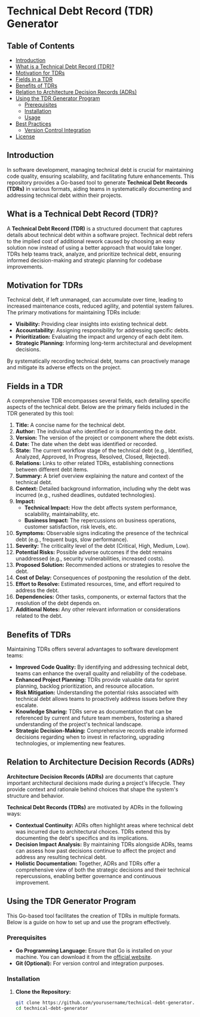 # Technical Debt Record (TDR) Generator

## Table of Contents
- [Introduction](#introduction)
- [What is a Technical Debt Record (TDR)?](#what-is-a-technical-debt-record-tdr)
- [Motivation for TDRs](#motivation-for-tdrs)
- [Fields in a TDR](#fields-in-a-tdr)
- [Benefits of TDRs](#benefits-of-tdrs)
- [Relation to Architecture Decision Records (ADRs)](#relation-to-architecture-decision-records-adrs)
- [Using the TDR Generator Program](#using-the-tdr-generator-program)
  - [Prerequisites](#prerequisites)
  - [Installation](#installation)
  - [Usage](#usage)
- [Best Practices](#best-practices)
  - [Version Control Integration](#version-control-integration)
- [License](#license)

## Introduction

In software development, managing technical debt is crucial for maintaining code quality, ensuring scalability, and facilitating future enhancements. This repository provides a Go-based tool to generate **Technical Debt Records (TDRs)** in various formats, aiding teams in systematically documenting and addressing technical debt within their projects.

## What is a Technical Debt Record (TDR)?

A **Technical Debt Record (TDR)** is a structured document that captures details about technical debt within a software project. Technical debt refers to the implied cost of additional rework caused by choosing an easy solution now instead of using a better approach that would take longer. TDRs help teams track, analyze, and prioritize technical debt, ensuring informed decision-making and strategic planning for codebase improvements.

## Motivation for TDRs

Technical debt, if left unmanaged, can accumulate over time, leading to increased maintenance costs, reduced agility, and potential system failures. The primary motivations for maintaining TDRs include:

- **Visibility:** Providing clear insights into existing technical debt.
- **Accountability:** Assigning responsibility for addressing specific debts.
- **Prioritization:** Evaluating the impact and urgency of each debt item.
- **Strategic Planning:** Informing long-term architectural and development decisions.

By systematically recording technical debt, teams can proactively manage and mitigate its adverse effects on the project.

## Fields in a TDR

A comprehensive TDR encompasses several fields, each detailing specific aspects of the technical debt. Below are the primary fields included in the TDR generated by this tool:

1. **Title:** A concise name for the technical debt.
2. **Author:** The individual who identified or is documenting the debt.
3. **Version:** The version of the project or component where the debt exists.
4. **Date:** The date when the debt was identified or recorded.
5. **State:** The current workflow stage of the technical debt (e.g., Identified, Analyzed, Approved, In Progress, Resolved, Closed, Rejected).
6. **Relations:** Links to other related TDRs, establishing connections between different debt items.
7. **Summary:** A brief overview explaining the nature and context of the technical debt.
8. **Context:** Detailed background information, including why the debt was incurred (e.g., rushed deadlines, outdated technologies).
9. **Impact:**
   - **Technical Impact:** How the debt affects system performance, scalability, maintainability, etc.
   - **Business Impact:** The repercussions on business operations, customer satisfaction, risk levels, etc.
10. **Symptoms:** Observable signs indicating the presence of the technical debt (e.g., frequent bugs, slow performance).
11. **Severity:** The criticality level of the debt (Critical, High, Medium, Low).
12. **Potential Risks:** Possible adverse outcomes if the debt remains unaddressed (e.g., security vulnerabilities, increased costs).
13. **Proposed Solution:** Recommended actions or strategies to resolve the debt.
14. **Cost of Delay:** Consequences of postponing the resolution of the debt.
15. **Effort to Resolve:** Estimated resources, time, and effort required to address the debt.
16. **Dependencies:** Other tasks, components, or external factors that the resolution of the debt depends on.
17. **Additional Notes:** Any other relevant information or considerations related to the debt.

## Benefits of TDRs

Maintaining TDRs offers several advantages to software development teams:

- **Improved Code Quality:** By identifying and addressing technical debt, teams can enhance the overall quality and reliability of the codebase.
- **Enhanced Project Planning:** TDRs provide valuable data for sprint planning, backlog prioritization, and resource allocation.
- **Risk Mitigation:** Understanding the potential risks associated with technical debt allows teams to proactively address issues before they escalate.
- **Knowledge Sharing:** TDRs serve as documentation that can be referenced by current and future team members, fostering a shared understanding of the project's technical landscape.
- **Strategic Decision-Making:** Comprehensive records enable informed decisions regarding when to invest in refactoring, upgrading technologies, or implementing new features.

## Relation to Architecture Decision Records (ADRs)

**Architecture Decision Records (ADRs)** are documents that capture important architectural decisions made during a project's lifecycle. They provide context and rationale behind choices that shape the system's structure and behavior.

**Technical Debt Records (TDRs)** are motivated by ADRs in the following ways:

- **Contextual Continuity:** ADRs often highlight areas where technical debt was incurred due to architectural choices. TDRs extend this by documenting the debt's specifics and its implications.
- **Decision Impact Analysis:** By maintaining TDRs alongside ADRs, teams can assess how past decisions continue to affect the project and address any resulting technical debt.
- **Holistic Documentation:** Together, ADRs and TDRs offer a comprehensive view of both the strategic decisions and their technical repercussions, enabling better governance and continuous improvement.

## Using the TDR Generator Program

This Go-based tool facilitates the creation of TDRs in multiple formats. Below is a guide on how to set up and use the program effectively.

### Prerequisites

- **Go Programming Language:** Ensure that Go is installed on your machine. You can download it from the [official website](https://golang.org/dl/).
- **Git (Optional):** For version control and integration purposes.

### Installation

1. **Clone the Repository:**

   ```bash
   git clone https://github.com/yourusername/technical-debt-generator.git
   cd technical-debt-generator

